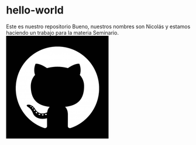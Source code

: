 # hello-world
Este es nuestro repositorio
Bueno, nuestros nombres son Nicolás y estamos haciendo un trabajo para la materia Seminario.
![GitHub Logo](GitHubCat.png)
